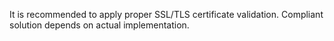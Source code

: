 It is recommended to apply proper SSL/TLS certificate validation. Compliant solution depends on actual implementation.
